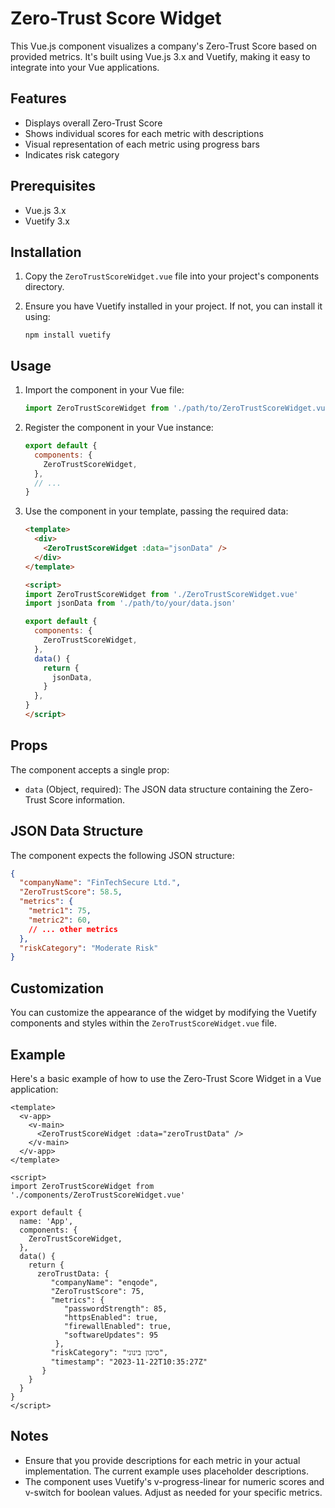 # Zero-Trust Score Widget

This Vue.js component visualizes a company's Zero-Trust Score based on provided metrics. It's built using Vue.js 3.x and Vuetify, making it easy to integrate into your Vue applications.

## Features

- Displays overall Zero-Trust Score
- Shows individual scores for each metric with descriptions
- Visual representation of each metric using progress bars
- Indicates risk category

## Prerequisites

- Vue.js 3.x
- Vuetify 3.x

## Installation

1. Copy the `ZeroTrustScoreWidget.vue` file into your project's components directory.

2. Ensure you have Vuetify installed in your project. If not, you can install it using:

   ```
   npm install vuetify
   ```

## Usage

1. Import the component in your Vue file:

   ```javascript
   import ZeroTrustScoreWidget from './path/to/ZeroTrustScoreWidget.vue'
   ```

2. Register the component in your Vue instance:

   ```javascript
   export default {
     components: {
       ZeroTrustScoreWidget,
     },
     // ...
   }
   ```

3. Use the component in your template, passing the required data:

   ```html
   <template>
     <div>
       <ZeroTrustScoreWidget :data="jsonData" />
     </div>
   </template>

   <script>
   import ZeroTrustScoreWidget from './ZeroTrustScoreWidget.vue'
   import jsonData from './path/to/your/data.json'

   export default {
     components: {
       ZeroTrustScoreWidget,
     },
     data() {
       return {
         jsonData,
       }
     },
   }
   </script>
   ```

## Props

The component accepts a single prop:

- `data` (Object, required): The JSON data structure containing the Zero-Trust Score information.

## JSON Data Structure

The component expects the following JSON structure:

```json
{
  "companyName": "FinTechSecure Ltd.",
  "ZeroTrustScore": 58.5,
  "metrics": {
    "metric1": 75,
    "metric2": 60,
    // ... other metrics
  },
  "riskCategory": "Moderate Risk"
}
```

## Customization

You can customize the appearance of the widget by modifying the Vuetify components and styles within the `ZeroTrustScoreWidget.vue` file.

## Example

Here's a basic example of how to use the Zero-Trust Score Widget in a Vue application:

```vue
<template>
  <v-app>
    <v-main>
      <ZeroTrustScoreWidget :data="zeroTrustData" />
    </v-main>
  </v-app>
</template>

<script>
import ZeroTrustScoreWidget from './components/ZeroTrustScoreWidget.vue'

export default {
  name: 'App',
  components: {
    ZeroTrustScoreWidget,
  },
  data() {
    return {
      zeroTrustData: {
         "companyName": "enqode",
         "ZeroTrustScore": 75,
         "metrics": {
            "passwordStrength": 85,
            "httpsEnabled": true,
            "firewallEnabled": true,
            "softwareUpdates": 95
          },
         "riskCategory": "סיכון בינוני",
         "timestamp": "2023-11-22T10:35:27Z"
       }
    }
  }
}
</script>
```

## Notes

- Ensure that you provide descriptions for each metric in your actual implementation. The current example uses placeholder descriptions.
- The component uses Vuetify's v-progress-linear for numeric scores and v-switch for boolean values. Adjust as needed for your specific metrics.


